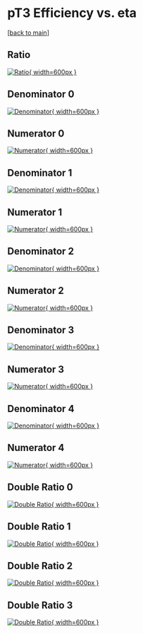 # pT3 Efficiency vs. eta

[[back to main](./)]



## Ratio

[![Ratio](../mtv/var/pT3_vtr_11_1_eff_eta.png){ width=600px }](../mtv/var/pT3_vtr_11_1_eff_eta.pdf)

## Denominator 0

[![Denominator](../mtv/den/pT3_vtr_11_1_eff_eta_den0.png){ width=600px }](../mtv/den/pT3_vtr_11_1_eff_eta_den0.pdf)

## Numerator 0

[![Numerator](../mtv/num/pT3_vtr_11_1_eff_eta_num0.png){ width=600px }](../mtv/num/pT3_vtr_11_1_eff_eta_num0.pdf)

## Denominator 1

[![Denominator](../mtv/den/pT3_vtr_11_1_eff_eta_den1.png){ width=600px }](../mtv/den/pT3_vtr_11_1_eff_eta_den1.pdf)

## Numerator 1

[![Numerator](../mtv/num/pT3_vtr_11_1_eff_eta_num1.png){ width=600px }](../mtv/num/pT3_vtr_11_1_eff_eta_num1.pdf)

## Denominator 2

[![Denominator](../mtv/den/pT3_vtr_11_1_eff_eta_den2.png){ width=600px }](../mtv/den/pT3_vtr_11_1_eff_eta_den2.pdf)

## Numerator 2

[![Numerator](../mtv/num/pT3_vtr_11_1_eff_eta_num2.png){ width=600px }](../mtv/num/pT3_vtr_11_1_eff_eta_num2.pdf)

## Denominator 3

[![Denominator](../mtv/den/pT3_vtr_11_1_eff_eta_den3.png){ width=600px }](../mtv/den/pT3_vtr_11_1_eff_eta_den3.pdf)

## Numerator 3

[![Numerator](../mtv/num/pT3_vtr_11_1_eff_eta_num3.png){ width=600px }](../mtv/num/pT3_vtr_11_1_eff_eta_num3.pdf)

## Denominator 4

[![Denominator](../mtv/den/pT3_vtr_11_1_eff_eta_den4.png){ width=600px }](../mtv/den/pT3_vtr_11_1_eff_eta_den4.pdf)

## Numerator 4

[![Numerator](../mtv/num/pT3_vtr_11_1_eff_eta_num4.png){ width=600px }](../mtv/num/pT3_vtr_11_1_eff_eta_num4.pdf)

## Double Ratio 0

[![Double Ratio](../mtv/ratio/pT3_vtr_11_1_eff_eta_ratio0.png){ width=600px }](../mtv/ratio/pT3_vtr_11_1_eff_eta_ratio0.pdf)

## Double Ratio 1

[![Double Ratio](../mtv/ratio/pT3_vtr_11_1_eff_eta_ratio1.png){ width=600px }](../mtv/ratio/pT3_vtr_11_1_eff_eta_ratio1.pdf)

## Double Ratio 2

[![Double Ratio](../mtv/ratio/pT3_vtr_11_1_eff_eta_ratio2.png){ width=600px }](../mtv/ratio/pT3_vtr_11_1_eff_eta_ratio2.pdf)

## Double Ratio 3

[![Double Ratio](../mtv/ratio/pT3_vtr_11_1_eff_eta_ratio3.png){ width=600px }](../mtv/ratio/pT3_vtr_11_1_eff_eta_ratio3.pdf)

